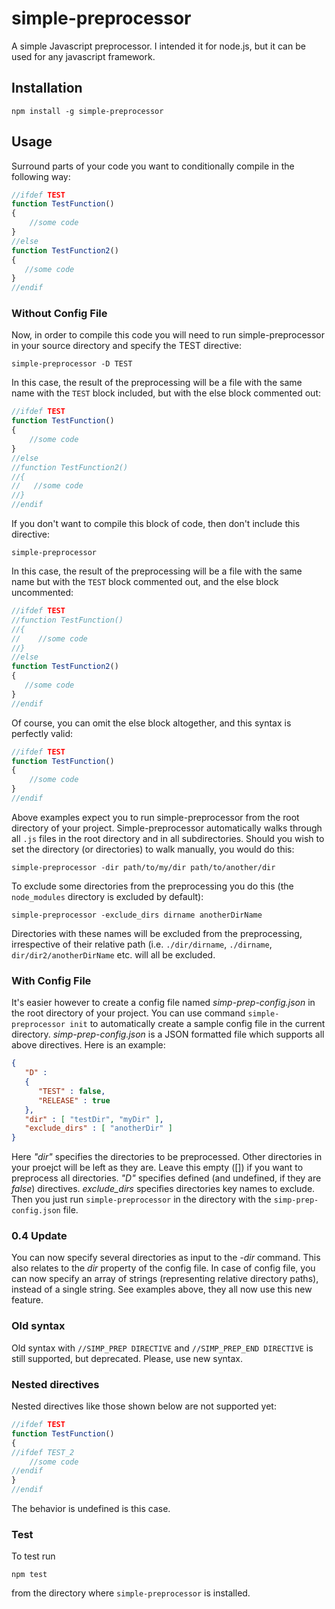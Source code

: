 # simple-preprocessor

A simple Javascript preprocessor. I intended it for node.js, but it can be used for any javascript framework.

## Installation

```
npm install -g simple-preprocessor
```

## Usage
Surround parts of your code you want to conditionally compile in the following way:
```javascript
//ifdef TEST 
function TestFunction() 
{ 
    //some code 
}
//else
function TestFunction2()
{
   //some code
}
//endif
```
### Without Config File
Now, in order to compile this code you will need to run simple-preprocessor in your source directory and specify the TEST directive:
```
simple-preprocessor -D TEST
```
In this case, the result of the preprocessing will be a file with the same name with the `TEST` block included, but with the else block commented out:
```javascript
//ifdef TEST 
function TestFunction() 
{ 
    //some code 
}
//else
//function TestFunction2()
//{
//   //some code
//}
//endif
```
If you don't want to compile this block of code, then don't include this directive:
```
simple-preprocessor
```
In this case, the result of the preprocessing will be a file with the same name but with the `TEST` block commented out, and the else block uncommented:
```javascript
//ifdef TEST 
//function TestFunction() 
//{ 
//    //some code 
//}
//else
function TestFunction2()
{
   //some code
}
//endif
```
Of course, you can omit the else block altogether, and this syntax is perfectly valid:
```javascript
//ifdef TEST 
function TestFunction() 
{ 
    //some code 
}
//endif
```
Above examples expect you to run simple-preprocessor from the root directory of your project. Simple-preprocessor automatically walks through all `.js` files in the root directory and in all subdirectories. Should you wish to set the directory (or directories) to walk manually, you would do this:
```
simple-preprocessor -dir path/to/my/dir path/to/another/dir
```
To exclude some directories from the preprocessing you do this (the `node_modules` directory is excluded by default):
```
simple-preprocessor -exclude_dirs dirname anotherDirName
```
Directories with these names will be excluded from the preprocessing, irrespective of their relative path (i.e. `./dir/dirname`, `./dirname`, `dir/dir2/anotherDirName` etc. will all be excluded.
### With Config File
It's easier however to create a config file named *simp-prep-config.json* in the root directory of your project. You can use command `simple-preprocessor init` to automatically create a sample config file in the current directory. *simp-prep-config.json* is a JSON formatted file which supports all above directives. Here is an example:
```json
{
   "D" :
   {
      "TEST" : false,
      "RELEASE" : true
   },
   "dir" : [ "testDir", "myDir" ],
   "exclude_dirs" : [ "anotherDir" ]
}
```
Here *"dir"* specifies the directories to be preprocessed. Other directories in your proejct will be left as they are. Leave this empty ([]) if you want to preprocess all directories. *"D"* specifies defined  (and undefined, if they are *false*) directives. *exclude_dirs* specifies directories key names to exclude.
Then you just run `simple-preprocessor` in the directory with the `simp-prep-config.json` file.
### 0.4 Update
You can now specify several directories as input to the *-dir* command. This also relates to the *dir* property of the config file. In case of config file, you can now specify an array of strings (representing relative directory paths), instead of a single string. See examples above, they all now use this new feature.
### Old syntax
Old syntax with `//SIMP_PREP DIRECTIVE` and `//SIMP_PREP_END DIRECTIVE` is still supported, but deprecated. Please, use new syntax.
### Nested directives
Nested directives like those shown below are not supported yet:
```javascript
//ifdef TEST 
function TestFunction() 
{
//ifdef TEST_2
    //some code
//endif    
}
//endif
```
The behavior is undefined is this case.
### Test
To test run
```
npm test
```
from the directory where `simple-preprocessor` is installed.